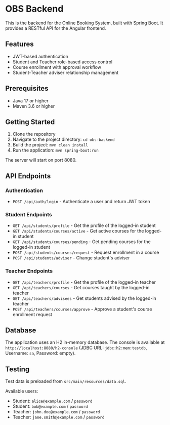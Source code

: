 # OBS Backend

This is the backend for the Online Booking System, built with Spring Boot. It provides a RESTful API for the Angular frontend.

## Features

- JWT-based authentication
- Student and Teacher role-based access control
- Course enrollment with approval workflow
- Student-Teacher adviser relationship management

## Prerequisites

- Java 17 or higher
- Maven 3.6 or higher

## Getting Started

1. Clone the repository
2. Navigate to the project directory: `cd obs-backend`
3. Build the project: `mvn clean install`
4. Run the application: `mvn spring-boot:run`

The server will start on port 8080.

## API Endpoints

### Authentication

- `POST /api/auth/login` - Authenticate a user and return JWT token

### Student Endpoints

- `GET /api/students/profile` - Get the profile of the logged-in student
- `GET /api/students/courses/active` - Get active courses for the logged-in student
- `GET /api/students/courses/pending` - Get pending courses for the logged-in student
- `POST /api/students/courses/request` - Request enrollment in a course
- `POST /api/students/adviser` - Change student's adviser

### Teacher Endpoints

- `GET /api/teachers/profile` - Get the profile of the logged-in teacher
- `GET /api/teachers/courses` - Get courses taught by the logged-in teacher
- `GET /api/teachers/advisees` - Get students advised by the logged-in teacher
- `POST /api/teachers/courses/approve` - Approve a student's course enrollment request

## Database

The application uses an H2 in-memory database. The console is available at `http://localhost:8080/h2-console` (JDBC URL: `jdbc:h2:mem:testdb`, Username: `sa`, Password: empty).

## Testing

Test data is preloaded from `src/main/resources/data.sql`.

Available users:
- Student: `alice@example.com` / `password`
- Student: `bob@example.com` / `password`
- Teacher: `john.doe@example.com` / `password`
- Teacher: `jane.smith@example.com` / `password` 